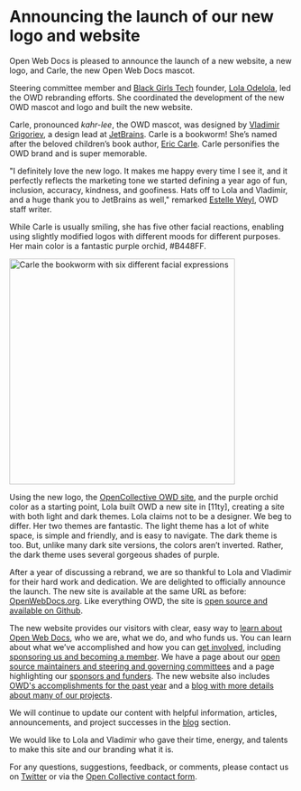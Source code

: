 # Announcing the launch of our new logo and website

Open Web Docs is pleased to announce the launch of a new website, a new logo, and Carle, the new Open Web Docs mascot.

Steering committee member and [Black Girls Tech](https://www.blackgirlsintech.org/) founder, [Lola Odelola](https://lolaodelola.dev/), led the OWD rebranding efforts. She coordinated the development of the new OWD mascot and logo and built the new website. 

Carle, pronounced *kahr-lee*, the OWD mascot, was designed by [Vladimir Grigoriev](https://nl.linkedin.com/in/grigza), a design lead at [JetBrains](https://Jetbrains.com). Carle is a bookworm! She’s named after the beloved children’s book author, [Eric Carle](https://eric-carle.com/). Carle personifies the OWD brand and is super memorable.  

"I definitely love the new logo. It makes me happy every time I see it, and it perfectly reflects the marketing tone we started defining a year ago of fun, inclusion, accuracy, kindness, and goofiness. Hats off to Lola and Vladimir, and a huge thank you to JetBrains as well," remarked [Estelle Weyl](https://github.com/estelle), OWD staff writer. 

While Carle is usually smiling, she has five other facial reactions, enabling using slightly modified logos with different moods for different purposes. Her main color is a fantastic purple orchid, #B448FF.

<img width="400" alt="Carle the bookworm with six different facial expressions" src="https://user-images.githubusercontent.com/69888/192943190-9b938307-4084-49e5-86c6-0b270e09f6ad.png">

Using the new logo, the [OpenCollective OWD site](https://opencollective.com/open-web-docs), and the purple orchid color as a starting point, Lola built OWD a new site in [11ty], creating a site with both light and dark themes. Lola claims not to be a designer. We beg to differ. Her two themes are fantastic. The light theme has a lot of white space, is simple and friendly, and is easy to navigate. The dark theme is too. But, unlike many dark site versions, the colors aren’t inverted. Rather, the dark theme uses several gorgeous shades of purple.

After a year of discussing a rebrand, we are so thankful to Lola and Vladimir for their hard work and dedication. We are delighted to officially announce the launch. The new site is available at the same URL as before: [OpenWebDocs.org](https://OpenWebDocs.org). Like everything OWD, the site is [open source and available on Github](https://github.com/openwebdocs/owd-website/). 

The new website provides our visitors with clear, easy way to [learn about Open Web Docs](https://openwebdocs.org/), who we are, what we do, and who funds us. You can learn about what we’ve accomplished and how you can [get involved](https://openwebdocs.org/get-involved/), including [sponsoring us and becoming a member](https://openwebdocs.org/membership/). We have a page about our [open source maintainers and steering and governing committees](https://openwebdocs.org/team/) and a page highlighting our [sponsors and funders](https://openwebdocs.org/sponsors/). The new website also includes [OWD's accomplishments for the past year](https://openwebdocs.org/content/reports/2021/) and a [blog with more details about many of our projects](https://openwebdocs.org/blog/). 

We will continue to update our content with helpful information, articles, announcements, and project successes in the [blog](https://openwebdocs.org/content/posts/) section.

We would like to Lola and Vladimir who gave their time, energy, and talents to make this site and our branding what it is.

For any questions, suggestions, feedback, or comments, please contact us on [Twitter](https://twitter.com/OpenWebDocs) or via the [Open Collective contact form](https://opencollective.com/open-web-docs/contact).

